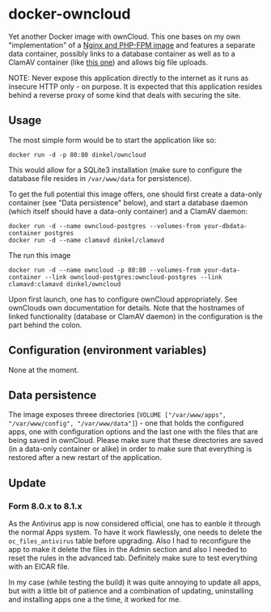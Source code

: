 docker-owncloud
===============

Yet another Docker image with ownCloud. This one bases on my own
"implementation" of a
[Nginx and PHP-FPM image](https://github.com/dinkel/docker-nginx-phpfpm) and
features a separate data container, possibly links to a database container as
well as to a ClamAV container (like
[this one](https://github.com/dinkel/docker-clamavd)) and allows big file
uploads.

NOTE: Never expose this application directly to the internet as it runs as
insecure HTTP only - on purpose. It is expected that this application resides
behind a reverse proxy of some kind that deals with securing the site.

Usage
-----

The most simple form would be to start the application like so:

    docker run -d -p 80:80 dinkel/owncloud

This would allow for a SQLite3 installation (make sure to configure the database
file resides in `/var/www/data` for persistence).

To get the full potential this image offers, one should first create a data-only
container (see "Data persistence" below), and start a database daemon (which
itself should have a data-only container) and a ClamAV daemon:

    docker run -d --name owncloud-postgres --volumes-from your-dbdata-container postgres
    docker run -d --name clamavd dinkel/clamavd

The run this image

    docker run -d --name owncloud -p 80:80 --volumes-from your-data-container --link owncloud-postgres:owncloud-postgres --link clamavd:clamavd dinkel/owncloud

Upon first launch, one has to configure ownCloud appropriately. See ownClouds
own documentation for details. Note that the hostnames of linked functionality
(database or ClamAV daemon) in the configuration is the part behind the colon.

Configuration (environment variables)
-------------------------------------

None at the moment.

Data persistence
----------------

The image exposes threee directories
(`VOLUME ["/var/www/apps", "/var/www/config", "/var/www/data"]`) - one that
holds the configured apps, one with configuration options and the last one
with the files that are being saved in ownCloud. Please make sure that these
directories are saved (in a data-only container or alike) in order to make sure
that everything is restored after a new restart of the application.

Update
------

### Form 8.0.x to 8.1.x

As the Antivirus app is now considered official, one has to eanble it through
the normal Apps system. To have it work flawlessly, one needs to delete the
`oc_files_antivirus` table before upgrading. Also I had to reconfigure the app
to make it delete the files in the Admin section and also I needed to reset the
rules in the advanced tab. Definitely make sure to test everything with an EICAR
file.

In my case (while testing the build) it was quite annoying to update all apps,
but with a little bit of patience and a combination of updating, uninstalling
and installing apps one a the time, it worked for me.
